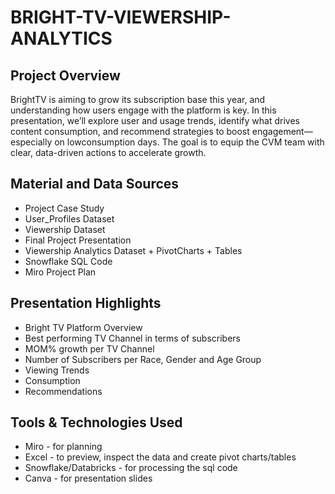# BRIGHT-TV-VIEWERSHIP-ANALYTICS

## Project Overview

BrightTV is aiming to grow its subscription base this year, and understanding how users engage with the platform is key. In this presentation, we’ll explore user and usage trends, identify what drives content consumption, and recommend strategies to boost engagement—especially on lowconsumption days. The goal is to equip the CVM team with clear, data-driven actions to accelerate growth.

## Material and Data Sources

- Project Case Study 
- User_Profiles Dataset
- Viewership Dataset
- Final Project Presentation
- Viewership Analytics Dataset + PivotCharts + Tables
- Snowflake SQL Code
- Miro Project Plan

## Presentation Highlights

- Bright TV Platform Overview 
- Best performing TV Channel in terms of subscribers 
- MOM% growth per TV Channel 
- Number of Subscribers per Race, Gender and Age Group 
- Viewing Trends 
- Consumption 
- Recommendations

## Tools & Technologies Used

- Miro - for planning
- Excel - to preview, inspect the data and create pivot charts/tables
- Snowflake/Databricks - for processing the sql code
- Canva - for presentation slides

